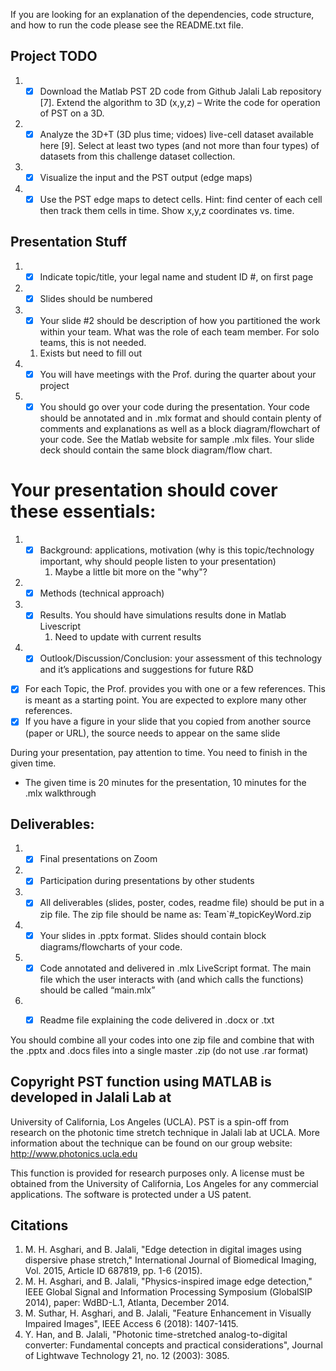 If you are looking for an explanation of the dependencies, code structure, and
how to run the code please see the README.txt file.

## Project TODO
1.	- [X] Download the Matlab PST 2D code from Github Jalali Lab repository [7]. Extend the algorithm to 3D (x,y,z) – Write the code for operation of PST on a 3D.
2.	- [X] Analyze the 3D+T (3D plus time; vidoes) live-cell dataset available here [9]. Select at least two types (and not more than four types) of datasets from this challenge dataset collection. 
3.	- [X] Visualize the input and the PST output (edge maps)
4.	- [X] Use the PST edge maps to detect cells.
Hint: find center of each cell then track them cells in time. Show x,y,z coordinates vs. time.

## Presentation Stuff
1. - [X] Indicate topic/title, your legal name and student ID #, on first page
2. - [X] Slides should be numbered
3. - [X] Your slide #2 should be description of how you partitioned the work within your team. What was the role of each team member. For solo teams, this is not needed. 
    1. Exists but need to fill out
4. - [X] You will have  meetings with the Prof. during the quarter about your project
6. - [X] You should go over your code during the presentation. Your code should be annotated and in .mlx format and should contain plenty of comments and explanations as well as a block diagram/flowchart of your code. See the Matlab website for sample .mlx files. Your slide deck should contain the same block diagram/flow chart. 

# Your presentation should cover these essentials:
   1. - [x] Background: applications, motivation (why is this topic/technology important, why should people listen to your presentation)
        1. Maybe a little bit more on the "why"?
   2. - [X] Methods (technical approach)
   3. - [X] Results. You should have simulations results done in Matlab Livescript
        1. Need to update with current results
   4. - [X] Outlook/Discussion/Conclusion: your assessment of this technology and it’s applications 	and suggestions for future R&D

- [X] For each Topic, the Prof. provides you with one or a few references. This is meant as a starting point. You are expected to explore many other references.
- [X] If you have a figure in your slide that you copied from another source (paper or URL), the source needs to appear on the same slide

During your presentation, pay attention to time. You need to finish in the given time. 
- The given time is 20 minutes for the presentation, 10 minutes for the .mlx walkthrough

## Deliverables:
1.	- [X] Final presentations on Zoom
2.	- [X] Participation during presentations by other students
3.	- [X] All deliverables (slides, poster, codes, readme file) should be put in a zip file. The zip file should be name as: Team`#_topicKeyWord.zip
4.	- [X] Your slides in .pptx format. Slides should contain block diagrams/flowcharts of your code. 
6.	- [X] Code annotated and delivered in .mlx LiveScript format. The main file which the user interacts with (and which calls the functions) should be called “main.mlx”
7.	- [X] Readme file explaining the code delivered in .docx or .txt


You should combine all your codes into one zip file and combine that with the .pptx and .docs files into a single master .zip  (do not use .rar format)

## Copyright PST function  using MATLAB is developed in Jalali Lab at
University of California,  Los Angeles (UCLA).  PST is a spin-off from research
on the photonic time stretch technique in Jalali lab at UCLA.  More information
about the technique can be found on our group  website:
http://www.photonics.ucla.edu

This function is provided for research purposes only. A license must be
obtained from the University of California, Los Angeles for any commercial
applications. The software is protected under a US patent.

## Citations
1. M. H. Asghari, and B. Jalali, "Edge detection in digital images using
   dispersive phase stretch," International Journal of Biomedical Imaging, Vol.
   2015, Article ID 687819, pp. 1-6 (2015).
2. M. H. Asghari, and B. Jalali, "Physics-inspired image edge detection," IEEE
   Global Signal and Information Processing Symposium (GlobalSIP 2014), paper:
   WdBD-L.1, Atlanta, December 2014.
3. M. Suthar, H. Asghari, and B. Jalali, "Feature Enhancement in Visually
   Impaired Images", IEEE Access 6 (2018): 1407-1415.
4. Y. Han, and B. Jalali, "Photonic time-stretched analog-to-digital converter:
   Fundamental concepts and practical considerations", Journal of Lightwave
   Technology 21, no. 12 (2003): 3085. 
   
